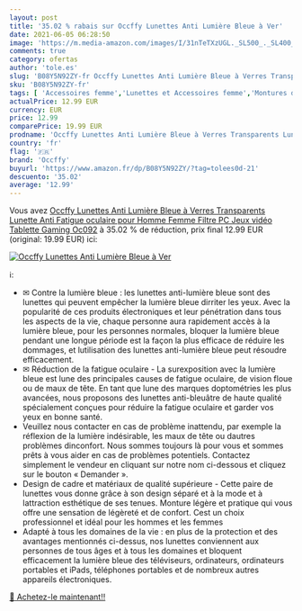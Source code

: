 ```yaml
---
layout: post
title: '35.02 % rabais sur Occffy Lunettes Anti Lumière Bleue à Ver'
date: 2021-06-05 06:28:50
image: 'https://m.media-amazon.com/images/I/31nTeTXzUGL._SL500_._SL400_.jpg'
comments: true
category: ofertas
author: 'tole.es'
slug: 'B08Y5N92ZY-fr Occffy Lunettes Anti Lumière Bleue à Verres Transparents...'
sku: 'B08Y5N92ZY-fr'
tags: [ 'Accessoires femme','Lunettes et Accessoires femme','Montures de lunettes femme','Vêtements','Vêtements femme','occffy', ]
actualPrice: 12.99 EUR
currency: EUR
price: 12.99
comparePrice: 19.99 EUR
prodname: 'Occffy Lunettes Anti Lumière Bleue à Verres Transparents Lunette Anti Fatigue oculaire pour Homme Femme Filtre PC  Jeux vidéo  Tablette  Gaming Oc092'
country: 'fr'
flag: '🇫🇷'
brand: 'Occffy'
buyurl: 'https://www.amazon.fr/dp/B08Y5N92ZY/?tag=tolees0d-21'
descuento: '35.02'
average: '12.99'
---
```


Vous avez [Occffy Lunettes Anti Lumière Bleue à Verres Transparents Lunette Anti Fatigue oculaire pour Homme Femme Filtre PC  Jeux vidéo  Tablette  Gaming Oc092](https://www.amazon.fr/dp/B08Y5N92ZY/?tag=tolees0d-21)  à  35.02 % de réduction, prix final  12.99 EUR (original: 19.99 EUR) ici:

[![Occffy Lunettes Anti Lumière Bleue à Ver](https://m.media-amazon.com/images/I/31nTeTXzUGL._SL500_._SL400_.jpg)](https://www.amazon.fr/dp/B08Y5N92ZY/?tag=tolees0d-21)

ℹ️:

- ✉ Contre la lumière bleue : les lunettes anti-lumière bleue sont des lunettes qui peuvent empêcher la lumière bleue dirriter les yeux. Avec la popularité de ces produits électroniques et leur pénétration dans tous les aspects de la vie, chaque personne aura rapidement accès à la lumière bleue, pour les personnes normales, bloquer la lumière bleue pendant une longue période est la façon la plus efficace de réduire les dommages, et lutilisation des lunettes anti-lumière bleue peut résoudre efficacement.
- ✉ Réduction de la fatigue oculaire - La surexposition avec la lumière bleue est lune des principales causes de fatigue oculaire, de vision floue ou de maux de tête. En tant que lune des marques doptométries les plus avancées, nous proposons des lunettes anti-bleuâtre de haute qualité spécialement conçues pour réduire la fatigue oculaire et garder vos yeux en bonne santé.
- Veuillez nous contacter en cas de problème inattendu, par exemple la réflexion de la lumière indésirable, les maux de tête ou dautres problèmes dinconfort. Nous sommes toujours là pour vous et sommes prêts à vous aider en cas de problèmes potentiels. Contactez simplement le vendeur en cliquant sur notre nom ci-dessous et cliquez sur le bouton « Demander ».
- Design de cadre et matériaux de qualité supérieure - Cette paire de lunettes vous donne grâce à son design séparé et à la mode et à lattraction esthétique de ses tenues. Monture légère et pratique qui vous offre une sensation de légèreté et de confort. Cest un choix professionnel et idéal pour les hommes et les femmes
- Adapté à tous les domaines de la vie : en plus de la protection et des avantages mentionnés ci-dessus, nos lunettes conviennent aux personnes de tous âges et à tous les domaines et bloquent efficacement la lumière bleue des téléviseurs, ordinateurs, ordinateurs portables et iPads, téléphones portables et de nombreux autres appareils électroniques.

[🛒 Achetez-le maintenant!!](https://www.amazon.fr/dp/B08Y5N92ZY/?tag=tolees0d-21)
